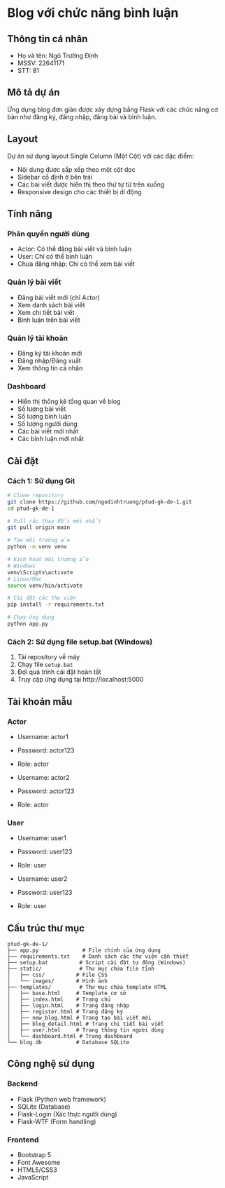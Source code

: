# Blog với chức năng bình luận

## Thông tin cá nhân
- Họ và tên: Ngô Trường Định
- MSSV: 22641171
- STT: 81

## Mô tả dự án
Ứng dụng blog đơn giản được xây dựng bằng Flask với các chức năng cơ bản như đăng ký, đăng nhập, đăng bài và bình luận.

## Layout
Dự án sử dụng layout Single Column (Một Cột) với các đặc điểm:
- Nội dung được sắp xếp theo một cột dọc
- Sidebar cố định ở bên trái
- Các bài viết được hiển thị theo thứ tự từ trên xuống
- Responsive design cho các thiết bị di động

## Tính năng

### Phân quyền người dùng
- Actor: Có thể đăng bài viết và bình luận
- User: Chỉ có thể bình luận
- Chưa đăng nhập: Chỉ có thể xem bài viết

### Quản lý bài viết
- Đăng bài viết mới (chỉ Actor)
- Xem danh sách bài viết
- Xem chi tiết bài viết
- Bình luận trên bài viết

### Quản lý tài khoản
- Đăng ký tài khoản mới
- Đăng nhập/Đăng xuất
- Xem thông tin cá nhân

### Dashboard
- Hiển thị thống kê tổng quan về blog
- Số lượng bài viết
- Số lượng bình luận
- Số lượng người dùng
- Các bài viết mới nhất
- Các bình luận mới nhất

## Cài đặt

### Cách 1: Sử dụng Git
```bash
# Clone repository
git clone https://github.com/ngodinhtruong/ptud-gk-de-1.git
cd ptud-gk-de-1

# Pull các thay đổi mới nhất
git pull origin main

# Tạo môi trường ảo
python -m venv venv

# Kích hoạt môi trường ảo
# Windows
venv\Scripts\activate
# Linux/Mac
source venv/bin/activate

# Cài đặt các thư viện
pip install -r requirements.txt

# Chạy ứng dụng
python app.py
```

### Cách 2: Sử dụng file setup.bat (Windows)
1. Tải repository về máy
2. Chạy file `setup.bat`
3. Đợi quá trình cài đặt hoàn tất
4. Truy cập ứng dụng tại http://localhost:5000

## Tài khoản mẫu

### Actor
- Username: actor1
- Password: actor123
- Role: actor

- Username: actor2
- Password: actor123
- Role: actor

### User
- Username: user1
- Password: user123
- Role: user

- Username: user2
- Password: user123
- Role: user

## Cấu trúc thư mục
```
ptud-gk-de-1/
├── app.py              # File chính của ứng dụng
├── requirements.txt    # Danh sách các thư viện cần thiết
├── setup.bat          # Script cài đặt tự động (Windows)
├── static/            # Thư mục chứa file tĩnh
│   ├── css/          # File CSS
│   └── images/       # Hình ảnh
├── templates/         # Thư mục chứa template HTML
│   ├── base.html     # Template cơ sở
│   ├── index.html    # Trang chủ
│   ├── login.html    # Trang đăng nhập
│   ├── register.html # Trang đăng ký
│   ├── new_blog.html # Trang tạo bài viết mới
│   ├── blog_detail.html # Trang chi tiết bài viết
│   ├── user.html     # Trang thông tin người dùng
│   └── dashboard.html # Trang dashboard
└── blog.db           # Database SQLite
```

## Công nghệ sử dụng

### Backend
- Flask (Python web framework)
- SQLite (Database)
- Flask-Login (Xác thực người dùng)
- Flask-WTF (Form handling)

### Frontend
- Bootstrap 5
- Font Awesome
- HTML5/CSS3
- JavaScript


